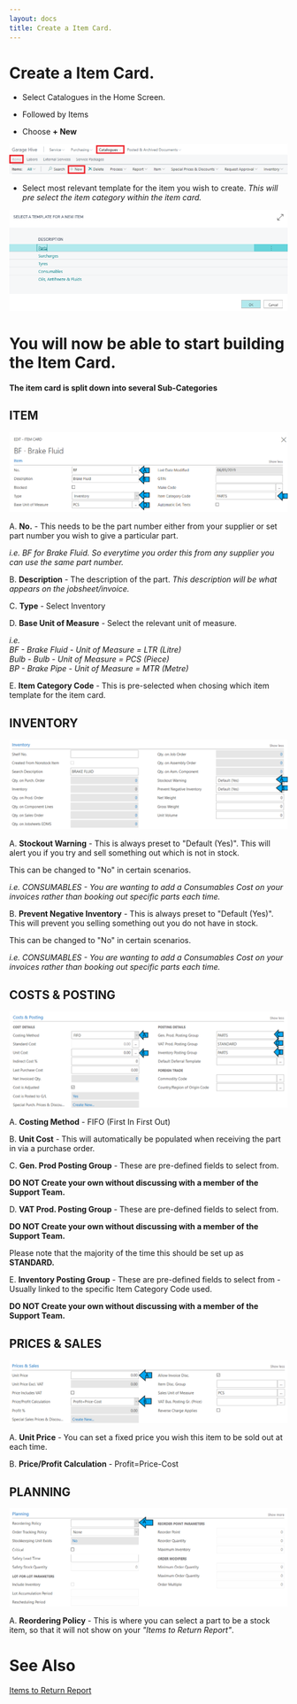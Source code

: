 ```yaml
---
layout: docs
title: Create a Item Card.
---
```


#   Create a Item Card.


*   Select Catalogues in the Home Screen. 

*   Followed by Items 

*   Choose **+ New**    

![](media/garagehive-create-a-item-card1.png)

*   Select most relevant template for the item you wish to create. *This will pre select the item category within the item card.*

![](media/garagehive-create-a-item-card2.png)

#   You will now be able to start building the Item Card. 
####   The item card is split down into several Sub-Categories 

## ITEM

![](media/garagehive-create-a-item-card4.png)

A. **No.**  - This needs to be the part number either from your supplier or set part number you wish to give a particular part. <br>  

*i.e. BF for Brake Fluid. So everytime you order this from any supplier you can use the same part number.* 

B.  **Description** - The description of the part. *This description will be what appears on the jobsheet/invoice.*

C.  **Type** - Select Inventory 

D.  **Base Unit of Measure** - Select the relevant unit of measure. <br>

*i.e.<br> 
BF - Brake Fluid - Unit of Measure = LTR (Litre)*<br>
*Bulb - Bulb - Unit of Measure = PCS (Piece)* <br>
*BP - Brake Pipe - Unit of Measure = MTR (Metre)*

E.  **Item Category Code** - This is pre-selected when chosing which item template for the item card. 

##  INVENTORY 

![](media/garagehive-create-a-item-card5.png)

A.  **Stockout Warning** - This is always preset to "Default (Yes)". This will alert you if you try and sell something out which is not in stock. 

This can be changed to "No" in certain scenarios. <br> 

*i.e. CONSUMABLES - You are wanting to add a Consumables Cost on your invoices rather than booking out specific parts each time.*

B.  **Prevent Negative Inventory** - This is always preset to "Default (Yes)". This will prevent you selling something out you do not have in stock.

This can be changed to "No" in certain scenarios. <br> 

*i.e. CONSUMABLES - You are wanting to add a Consumables Cost on your invoices rather than booking out specific parts each time.*

##  COSTS & POSTING 

![](media/garagehive-create-a-item-card6.png)

A.  **Costing Method** - FIFO (First In First Out)

B.  **Unit Cost** - This will automatically be populated when receiving the part in via a purchase order. 

C.  **Gen. Prod Posting Group** - These are pre-defined fields to select from. 

**DO NOT Create your own without discussing with a member of the Support Team.**  

D.  **VAT Prod. Posting Group** - These are pre-defined fields to select from. 

**DO NOT Create your own without discussing with a member of the Support Team.**  

Please note that the majority of the time this should be set up as **STANDARD.**

E.  **Inventory Posting Group** - These are pre-defined fields to select from - Usually linked to the specific Item Category Code used. 

**DO NOT Create your own without discussing with a member of the Support Team.**  

##  PRICES & SALES 

![](media/garagehive-create-a-item-card7.png)

A.  **Unit Price**  - You can set a fixed price you wish this item to be sold out at each time. 

B.  **Price/Profit Calculation** - Profit=Price-Cost

##  PLANNING

![](media/garagehive-create-a-item-card8.png)

A.  **Reordering Policy** - This is where you can select a part to be a stock item, so that it will not show on your *"Items to Return Report"*.

 #   See Also 

[Items to Return Report](/docs/garagehive-items-to-return.html "Items to Return Report")
















